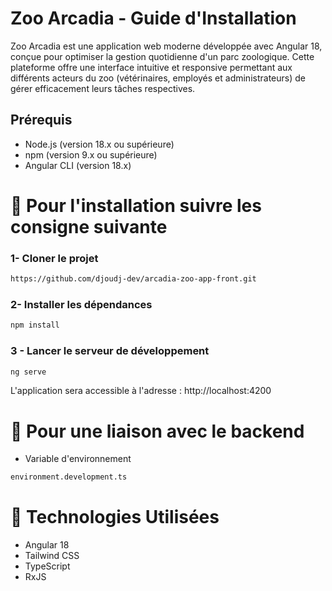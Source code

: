 
# Zoo Arcadia - Guide d'Installation

Zoo Arcadia est une application web moderne développée avec Angular 18, conçue pour optimiser la gestion quotidienne d'un parc zoologique. Cette plateforme offre une interface intuitive et responsive permettant aux différents acteurs du zoo (vétérinaires, employés et administrateurs) de gérer efficacement leurs tâches respectives.

## Prérequis
- Node.js (version 18.x ou supérieure)
- npm (version 9.x ou supérieure)
- Angular CLI (version 18.x)


# 🏁 Pour l'installation suivre les consigne suivante
 ### 1- Cloner le projet
```bash 
https://github.com/djoudj-dev/arcadia-zoo-app-front.git
```

### 2- Installer les dépendances
```bash
npm install
```

### 3 - Lancer le serveur de développement
```bash
ng serve
```

L'application sera accessible à l'adresse : http://localhost:4200

# 🚀 Pour une liaison avec le backend

- Variable d'environnement

```bash
environment.development.ts
```

# 🎯 Technologies Utilisées

- Angular 18
- Tailwind CSS
- TypeScript
- RxJS
